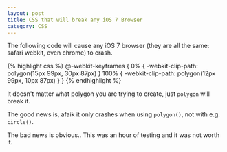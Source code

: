 ```yaml
---
layout: post
title: CSS that will break any iOS 7 Browser
category: CSS
---
```


The following code will cause any iOS 7 browser (they are all the same: safari webkit, even chrome) to crash.

{% highlight css %}
@-webkit-keyframes {
    0% {
        -webkit-clip-path: polygon(15px 99px, 30px 87px)
    }
    100% {
        -webkit-clip-path: polygon(12px 99px, 10px 87px)
    }
}
{% endhighlight %}

It doesn't matter what polygon you are trying to create, just `polygon` will break it.

The good news is, afaik it only crashes when using `polygon()`, not with e.g. `circle()`.

The bad news is obvious.. This was an hour of testing and it was not worth it.